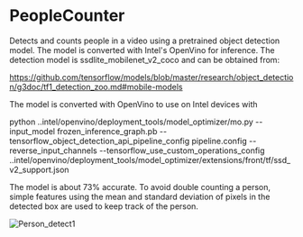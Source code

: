 # PeopleCounter
Detects and counts people in a video using a pretrained object detection model. The model is converted with Intel's OpenVino for inference.
The detection model is ssdlite_mobilenet_v2_coco and can be obtained from:

https://github.com/tensorflow/models/blob/master/research/object_detection/g3doc/tf1_detection_zoo.md#mobile-models

The model is converted with OpenVino to use on Intel devices with

python ..intel/openvino/deployment_tools/model_optimizer/mo.py --input_model frozen_inference_graph.pb --tensorflow_object_detection_api_pipeline_config pipeline.config --reverse_input_channels --tensorflow_use_custom_operations_config ..intel/openvino/deployment_tools/model_optimizer/extensions/front/tf/ssd_v2_support.json

The model is about 73% accurate. To avoid double counting a person, simple features using the mean and standard deviation of pixels in the detected box are used to keep track of the person. 

![Person_detect1](https://user-images.githubusercontent.com/5798711/104991295-45442f00-59d3-11eb-85f0-6487a7c36699.PNG)




